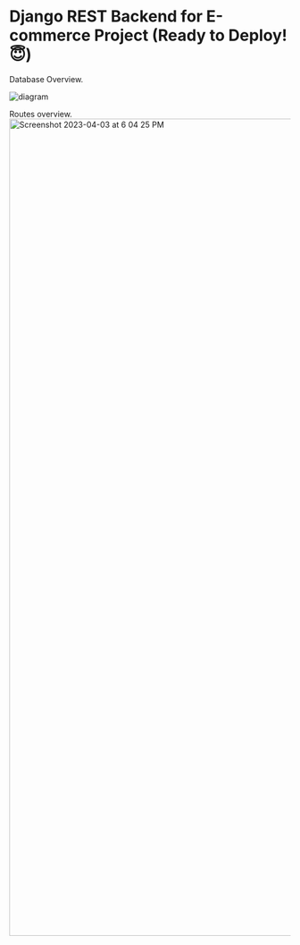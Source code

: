 # Django REST Backend for E-commerce Project (Ready to Deploy! 😇)

Database Overview.

![diagram](https://user-images.githubusercontent.com/114438461/229670075-5b5ebcc7-39cc-47d2-bcd6-eee28befd28b.png)


Routes overview.
<img width="1461" alt="Screenshot 2023-04-03 at 6 04 25 PM" src="https://user-images.githubusercontent.com/114438461/229645690-fd1da1b4-4800-44e4-8b19-878aaf084418.png">
